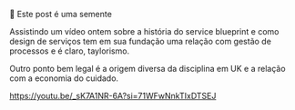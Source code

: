 🌱 Este post é uma semente
 
Assistindo um vídeo ontem sobre a história do service blueprint e como design de serviços tem em sua fundação uma relação com gestão de processos e é claro, taylorismo. 

Outro ponto bem legal é a origem diversa da disciplina em UK e a relação com a economia do cuidado. 

https://youtu.be/_sK7A1NR-6A?si=71WFwNnkTIxDTSEJ

